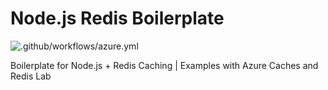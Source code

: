 # Node.js Redis Boilerplate

![.github/workflows/azure.yml](https://github.com/nuwan94/nodejs-redis-boilerplate/workflows/.github/workflows/azure.yml/badge.svg)

Boilerplate for Node.js + Redis Caching | Examples with Azure Caches and Redis Lab
